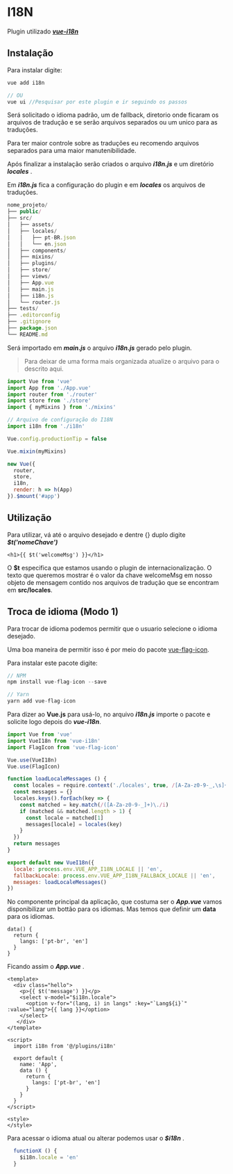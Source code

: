 # I18N

Plugin utilizado ___[vue-i18n](http://kazupon.github.io/vue-i18n/ "vue-i18n Plugin")___

## Instalação
Para instalar digite:

```js
vue add i18n

// OU
vue ui //Pesquisar por este plugin e ir seguindo os passos
```

Será solicitado o idioma padrão, um de fallback, diretorio onde ficaram os arquivos de tradução e se serão arquivos separados ou um unico para as traduções.

Para ter maior controle sobre as traduções eu recomendo arquivos separados para uma maior manutenibilidade.

Após finalizar a instalação serão criados o arquivo ___i18n.js___ e um diretório ___locales___ .

Em ___i18n.js___ fica a configuração do plugin e em ___locales___ os arquivos de traduções.

```js
nome_projeto/
├── public/
├── src/
│   ├── assets/
│   ├── locales/
│   │   ├── pt-BR.json
│   │   └── en.json
│   ├── components/
│   ├── mixins/
│   ├── plugins/
│   ├── store/
│   ├── views/
│   ├── App.vue
│   ├── main.js
│   ├── i18n.js
│   └── router.js
├── tests/
├── .editorconfig
├── .gitignore
├── package.json
└── README.md
```

Será importado em ___main.js___ o arquivo ___i18n.js___ gerado pelo plugin.
> Para deixar de uma forma mais organizada atualize o arquivo para o descrito aqui.

```js
import Vue from 'vue'
import App from './App.vue'
import router from './router'
import store from './store'
import { myMixins } from './mixins'

// Arquivo de configuração do I18N
import i18n from './i18n'

Vue.config.productionTip = false

Vue.mixin(myMixins)

new Vue({
  router,
  store,
  i18n,
  render: h => h(App)
}).$mount('#app')
```


## Utilização
Para utilizar, vá até o arquivo desejado e dentre {} duplo digite ___$t('nomeChave')___

```vue
<h1>{{ $t('welcomeMsg') }}</h1>
```

O **$t** especifica que estamos usando o plugin de internacionalização. O texto que queremos mostrar é o valor da chave welcomeMsg em nosso objeto de mensagem contido nos arquivos de tradução que se encontram em __src/locales__.


## Troca de idioma (Modo 1)
Para trocar de idioma podemos permitir que o usuario selecione o idioma desejado.

Uma boa maneira de permitir isso é por meio do pacote [vue-flag-icon](https://github.com/vikkio88/vue-flag-icon "Vue Flag Icon").

Para instalar este pacote digite:

```js
// NPM
npm install vue-flag-icon --save

// Yarn
yarn add vue-flag-icon
```

Para dizer ao **Vue.js** para usá-lo, no arquivo ___i18n.js___ importe o pacote e solicite logo depois do ___vue-i18n___.

```js
import Vue from 'vue'
import VueI18n from 'vue-i18n'
import FlagIcon from 'vue-flag-icon'

Vue.use(VueI18n)
Vue.use(FlagIcon)

function loadLocaleMessages () {
  const locales = require.context('./locales', true, /[A-Za-z0-9-_,\s]+\.json$/i)
  const messages = {}
  locales.keys().forEach(key => {
    const matched = key.match(/([A-Za-z0-9-_]+)\./i)
    if (matched && matched.length > 1) {
      const locale = matched[1]
      messages[locale] = locales(key)
    }
  })
  return messages
}

export default new VueI18n({
  locale: process.env.VUE_APP_I18N_LOCALE || 'en',
  fallbackLocale: process.env.VUE_APP_I18N_FALLBACK_LOCALE || 'en',
  messages: loadLocaleMessages()
})
```

No componente principal da aplicação, que costuma ser o ___App.vue___ vamos disponibilizar um bottão para os idiomas. Mas temos que definir um **data** para os idiomas.

```vue
data() {
  return {
    langs: ['pt-br', 'en']
  }
}
```

Ficando assim o ___App.vue___ .
```vue
<template>
  <div class="hello">
    <p>{{ $t('message') }}</p>
    <select v-model="$i18n.locale">
      <option v-for="(lang, i) in langs" :key="`Lang${i}`" :value="lang">{{ lang }}</option>
    </select>      
   </div>
</template>

<script>
  import i18n from '@/plugins/i18n'

  export default {
    name: 'App',
    data () {
      return {
        langs: ['pt-br', 'en']
      }
    }
  }
</script>

<style>
</style>
```

Para acessar o idioma atual ou alterar podemos usar o ___$i18n___ .

```js
  functionX () {
    $i18n.locale = 'en'
  }
```